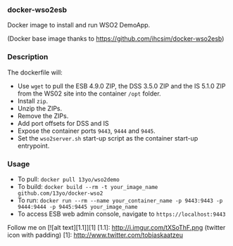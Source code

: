 ### docker-wso2esb

Docker image to install and run WSO2 DemoApp. 

(Docker base image thanks to https://github.com/ihcsim/docker-wso2esb)

### Description

The dockerfile will:

* Use `wget` to pull the ESB 4.9.0 ZIP, the DSS 3.5.0 ZIP and the IS 5.1.0 ZIP from the WS02 site into the container `/opt` folder.
* Install `zip`.
* Unzip the ZIPs.
* Remove the ZIPs.
* Add port offsets for DSS and IS
* Expose the container ports `9443`, `9444` and `9445`.
* Set the `wso2server.sh` start-up script as the container start-up entrypoint.

### Usage
* To pull: `docker pull 13yo/wso2demo`
* To build: `docker build --rm -t your_image_name github.com/13yo/docker-wso2`
* To run: `docker run --rm --name your_container_name -p 9443:9443 -p 9444:9444 -p 9445:9445 your_image_name`
* To access ESB web admin console, navigate to `https://localhost:9443`

Follow me on [![alt text][1.1]][1]
[1.1]: http://i.imgur.com/tXSoThF.png (twitter icon with padding)
[1]: http://www.twitter.com/tobiaskaatzeu
